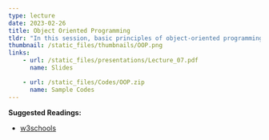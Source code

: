 ```yaml
---
type: lecture
date: 2023-02-26
title: Object Oriented Programming
tldr: "In this session, basic principles of object-oriented programming will be discussed."
thumbnail: /static_files/thumbnails/OOP.png
links: 
    - url: /static_files/presentations/Lecture_07.pdf
      name: Slides

    - url: /static_files/Codes/OOP.zip
      name: Sample Codes
---
```

**Suggested Readings:**
- [w3schools](https://www.w3schools.com/java/default.asp)

